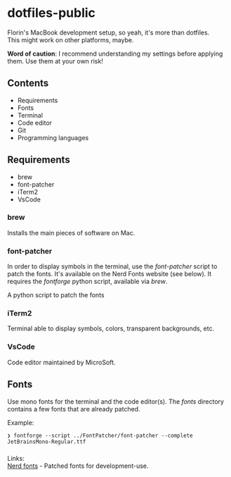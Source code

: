 # dotfiles-public

Florin's MacBook development setup, so yeah, it's more than dotfiles.  
This might work on other platforms, maybe.

**Word of caution**: I recommend understanding my settings before applying them. Use them at your own risk!

## Contents

- Requirements
- Fonts
- Terminal
- Code editor
- Git
- Programming languages

## Requirements

- brew
- font-patcher
- iTerm2
- VsCode

### brew

Installs the main pieces of software on Mac.

### font-patcher

In order to display symbols in the terminal, use the _font-patcher_ script to patch the fonts. It's available on the Nerd Fonts website (see below). It requires the _fontforge_ python script, available via _brew_.

A python script to patch the fonts

### iTerm2

Terminal able to display symbols, colors, transparent backgrounds, etc.

### VsCode

Code editor maintained by MicroSoft.

## Fonts

Use mono fonts for the terminal and the code editor(s).
The _fonts_ directory contains a few fonts that are already patched.

Example:

```
❯ fontforge --script ../FontPatcher/font-patcher --complete JetBrainsMono-Regular.ttf
```

###

Links:  
[Nerd fonts](https://github.com/ryanoasis/nerd-fonts) - Patched fonts for development-use.
